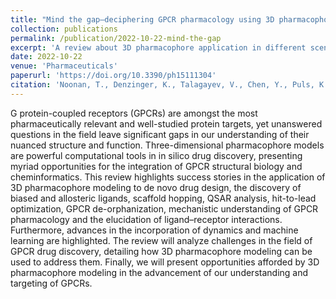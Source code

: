 ```yaml
---
title: "Mind the gap—deciphering GPCR pharmacology using 3D pharmacophores and artificial intelligence"
collection: publications
permalink: /publication/2022-10-22-mind-the-gap
excerpt: 'A review about 3D pharmacophore application in different scenarios.'
date: 2022-10-22
venue: 'Pharmaceuticals'
paperurl: 'https://doi.org/10.3390/ph15111304'
citation: 'Noonan, T., Denzinger, K., Talagayev, V., Chen, Y., Puls, K., Wolf, C. A., ... & Wolber, G. (2022). Mind the gap—deciphering GPCR pharmacology using 3D pharmacophores and artificial intelligence. <i>Pharmaceuticals</i>, 15(11), 1304.'
---
```


G protein-coupled receptors (GPCRs) are amongst the most pharmaceutically relevant and well-studied protein targets, yet unanswered questions in the field leave significant gaps in our understanding of their nuanced structure and function. Three-dimensional pharmacophore models are powerful computational tools in in silico drug discovery, presenting myriad opportunities for the integration of GPCR structural biology and cheminformatics. This review highlights success stories in the application of 3D pharmacophore modeling to de novo drug design, the discovery of biased and allosteric ligands, scaffold hopping, QSAR analysis, hit-to-lead optimization, GPCR de-orphanization, mechanistic understanding of GPCR pharmacology and the elucidation of ligand–receptor interactions. Furthermore, advances in the incorporation of dynamics and machine learning are highlighted. The review will analyze challenges in the field of GPCR drug discovery, detailing how 3D pharmacophore modeling can be used to address them. Finally, we will present opportunities afforded by 3D pharmacophore modeling in the advancement of our understanding and targeting of GPCRs.
